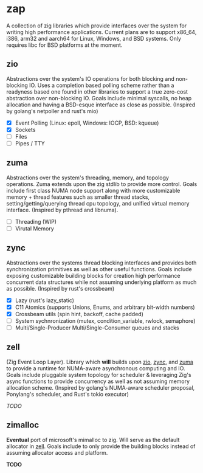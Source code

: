 # zap
A collection of zig libraries which provide interfaces over the system for writing high performance applications. Current plans are to support x86_64, i386, arm32 and aarch64 for Linux, Windows, and BSD systems. Only requires libc for BSD platforms at the moment.

## zio
Abstractions over the system's IO operations for both blocking and non-blocking IO. Uses a completion based polling scheme rather than a readyness based one found in other libraries to support a true zero-cost abstraction over non-blocking IO. Goals include minimal syscalls, no heap allocation and having a BSD-esque interface as close as possible. (Inspired by golang's netpoller and rust's mio)

- [x] Event Polling (Linux: epoll, Windows: IOCP, BSD: kqueue)
- [x] Sockets
- [ ] Files
- [ ] Pipes / TTY

## zuma 
Abstractions over the system's threading, memory, and topology operations. Zuma extends upon the zig stdlib to provide more control. Goals include first class NUMA node support along with more customizable memory + thread features such as smaller thread stacks, setting/getting/querying thread cpu topology, and unified virtual memory interface. (Inspired by pthread and libnuma).

- [ ] Threading (WIP)
- [ ] Virutal Memory

## zync
Abstractions over the systems thread blocking interfaces and provides both synchronization primitives as well as other useful functions. Goals include exposing customizable building blocks for creation high performance concurrent data structures while not assuming underlying platform as much as possible. (Inspired by rust's crossbeam)

- [x] Lazy (rust's lazy_static)
- [x] C11 Atomics (supports Unions, Enums, and arbitrary bit-width numbers)
- [x] Crossbeam utils (spin hint, backoff, cache padded)
- [ ] System sychnronization (mutex, condition_variable, rwlock, semaphore)
- [ ] Multi/Single-Producer Multi/Single-Consumer queues and stacks

## zell
(Zig Event Loop Layer). Library which **will** builds upon [zio](#zio), [zync](#zync), and [zuma](#zuma) to provide a runtime for NUMA-aware asynchronous computing and IO. Goals include pluggable system topology for scheduler & leveraging Zig's async functions to provide concurrency as well as not assuming memory allocation scheme. (Inspired by golang's NUMA-aware scheduler proposal, Ponylang's scheduler, and Rust's tokio executor)

*TODO*

## zimalloc
**Eventual** port of microsoft's mimalloc to zig. Will serve as the default allocator in [zell](#zell). Goals include to only provide the building blocks instead of assuming allocator access and platform.

**TODO**